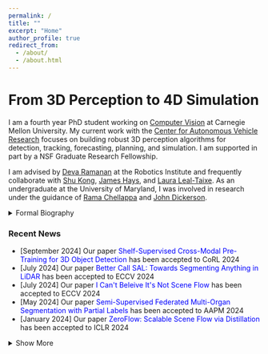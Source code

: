 ```yaml
---
permalink: /
title: ""
excerpt: "Home"
author_profile: true
redirect_from: 
  - /about/
  - /about.html
---
```


From 3D Perception to 4D Simulation
=====

I am a fourth year PhD student working on [Computer Vision](https://vision.cs.cmu.edu/) at Carnegie Mellon University. My current work with the [Center for Autonomous Vehicle Research](https://labs.ri.cmu.edu/argo-ai-center/) focuses on building robust 3D perception algorithms for detection, tracking, forecasting, planning, and simulation. I am supported in part by a NSF Graduate Research Fellowship.

I am advised by [Deva Ramanan](https://www.cs.cmu.edu/~deva/) at the Robotics Institute and frequently collaborate with [Shu Kong](https://aimerykong.github.io/), [James Hays](https://faculty.cc.gatech.edu/~hays/), and [Laura Leal-Taixe](https://research.nvidia.com/labs/dvl/author/laura-leal-taixe/). As an undergraduate at the University of Maryland, I was involved in research under the guidance of [Rama Chellappa](https://engineering.jhu.edu/ece/faculty/rama-chellappa/) and [John Dickerson](https://jpdickerson.com). 

<details>
  <summary>Formal Biography</summary>
  Neehar Peri is a fourth year Robotics Ph.D. student at Carnegie Mellon University, advised by Deva Ramanan. He is broadly interested in computer vision and machine learning, with applications to robot perception and action. His work has been published at conferences including CVPR, ICCV, ECCV, NeurIPS, ICLR, and CoRL. He graduated from the University of Maryland in 2021 with a Bachelor’s degree in Computer Engineering. He was awarded the Sujan Guha Memorial best senior thesis, and was recognized as a Maryland Undergraduate Researcher of the Year. His work is supported in part by a NSF Graduate Research Fellowship.
</details>

### Recent News
- [September 2024] Our paper <span style="color:blue">Shelf-Supervised Cross-Modal Pre-Training for 3D Object Detection</span> has been accepted to CoRL 2024
- [July 2024] Our paper <span style="color:blue">Better Call SAL: Towards Segmenting Anything in LiDAR</span> has been accepted to ECCV 2024
- [July 2024] Our paper <span style="color:blue">I Can't Beleive It's Not Scene Flow</span> has been accepted to ECCV 2024
- [May 2024] Our paper <span style="color:blue">Semi-Supervised Federated Multi-Organ Segmentation with Partial Labels</span> has been accepted to AAPM 2024
- [January 2024] Our paper <span style="color:blue">ZeroFlow: Scalable Scene Flow via Distillation</span> has been accepted to ICLR 2024

<details>
  <summary>Show More</summary>
  <ul>
  <li> [August 2023] Our paper <span style="color:blue">An Empirical Analysis of Range for 3D Object Detection</span> has been accepted to BRAVO @ ICCV 2023 </li>
  <li> [March 2023] I was awarded the <span style="color:blue">NSF Graduate Research Fellowship</span> </li>
  <li> [March 2023] Our paper <span style="color:blue">ReBound: An Open-Source 3D Bounding Box Annotation Tool for Active Learning</span> has been accepted to AutomationXP @ CHI 2023 </li>
  <li> [January 2023] Our paper <span style="color:blue">Data and Algorithms for End-to-End Thermal Spectrum Face Verification</span> has been accepted to TBIOM 2022 </li>
  <li> [September 2022] Our paper <span style="color:blue">Towards Long Tailed 3D Detection</span> has been accepted to CoRL 2022 </li>
  <li> [August 2022] Our paper <span style="color:blue">A Brief Survey of Person Recognition at a Distance</span> has been accepted to ACSSC 2022 </li>
  <li> [March 2022] Our paper <span style="color:blue">Forecasting from LiDAR via Future Object Detection</span> has been accepted to CVPR 2022 </li>
  <li> [February 2022] Our paper <span style="color:blue">Assessment of a Novel Virtual Environment for Examining Human Cognitive-Motor Performance during Execution of Action Sequences</span> has been accepted to HCII 2022 </li>
    
  <li> [October 2021] Our paper <span style="color:blue">A Synthesis-Based Approach for Thermal-to-Visible Face Verification</span> has been accepted to FG 2021 </li>
   <li> [September 2021] Our paper <span style="color:blue">PreferenceNet: Encoding Human Preferences in Auction Design with Deep Learning</span> has been accepted to NeurIPS 2021 </li>
    <li> [May 2021] I was selected as one of <span style="color:blue">Maryland's Undergraduate Researchers of the Year</span> </li>
    <li> [May 2021] I was awarded the <span style="color:blue">Sujan Guhan Memorial Best Senior Thesis</span> by UMD's ECE Department  </li>
    <li> [December 2020] I was awarded an honorable mention for the <span style="color:blue">Computing Research Association's Outstanding Undergraduate Researcher Award</span> </li>
  </ul>
</details>
  
